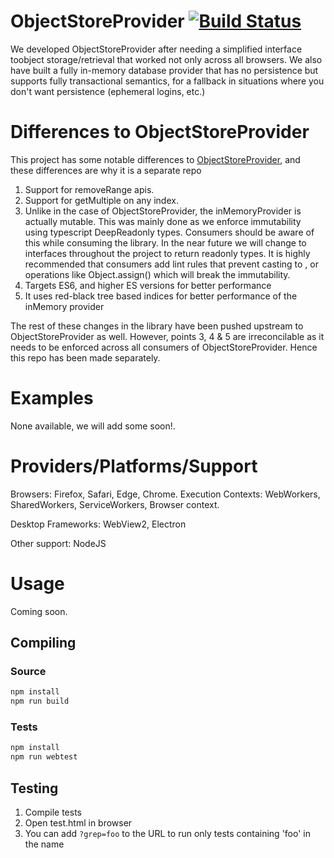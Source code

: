 # ObjectStoreProvider [![Build Status](https://travis-ci.org/Microsoft/ObjectStoreProvider.svg?branch=master)](https://travis-ci.org/Microsoft/ObjectStoreProvider)
We developed ObjectStoreProvider after needing a simplified interface toobject storage/retrieval that worked not only across all browsers. We also have built a fully in-memory database provider that has no persistence but supports fully transactional semantics, for a fallback in situations where you don't want persistence (ephemeral logins, etc.)

# Differences to ObjectStoreProvider
This project has some notable differences to [ObjectStoreProvider](https://github.com/microsoft/ObjectStoreProvider), and these differences are why it is a separate repo 
1. Support for removeRange apis.
2. Support for getMultiple on any index. 
3. Unlike in the case of ObjectStoreProvider, the inMemoryProvider is actually mutable. This was mainly done as we enforce immutability using typescript DeepReadonly types. Consumers should be aware of this while consuming the library. In the near future we will change to interfaces throughout the project to return readonly types. It is highly recommended that consumers add lint rules that prevent casting to <any> , <unknown> or operations like Object.assign() which will break the immutability.
4. Targets ES6, and higher ES versions for better performance
5. It uses red-black tree based indices for better performance of the inMemory provider

The rest of these changes in the library have been pushed upstream to ObjectStoreProvider as well. However, points 3, 4 & 5 are irreconcilable as it needs to be enforced across all consumers of ObjectStoreProvider. Hence this repo has been made separately. 

# Examples
None available, we will add some soon!.

# Providers/Platforms/Support

Browsers: Firefox, Safari, Edge, Chrome. 
    Execution Contexts: WebWorkers, SharedWorkers, ServiceWorkers, Browser context.

Desktop Frameworks: WebView2, Electron

Other support: NodeJS

# Usage

Coming soon.

## Compiling
### Source
```bash
npm install
npm run build
```
### Tests
```bash
npm install
npm run webtest
```

## Testing
1. Compile tests
1. Open test.html in browser
1. You can add `?grep=foo` to the URL to run only tests containing 'foo' in the name
